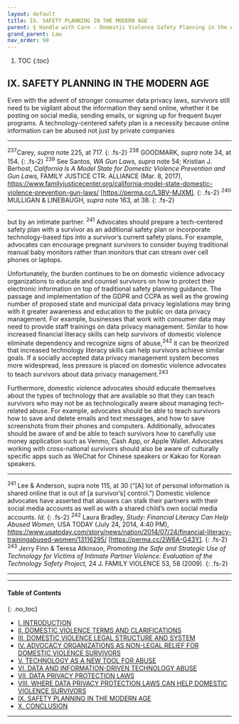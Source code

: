 ```yaml
---
layout: default
title: IX. SAFETY PLANNING IN THE MODERN AGE  
parent: § Handle with Care - Domestic Violence Safety Planning in the Age of Data Privacy Laws   
grand_parent: Law 
nav_order: 90
---
```

<style>
.dont-break-out {
  /* These are technically the same, but use both */
  overflow-wrap: break-word;
  word-wrap: break-word;

  -ms-word-break: break-all;
  /* This is the dangerous one in WebKit, as it breaks things wherever */
  word-break: break-all;
  /* Instead use this non-standard one: */
  word-break: break-word;
}

.youtube-container {
    position: relative;
    width: 100%;
    height: 0;
    padding-bottom: 56.25%;
}
.youtube-video {
    position: absolute;
    top: 0;
    left: 0;
    width: 100%;
    height: 100%;
}

</style>

<div class="dont-break-out" markdown="1">

1. TOC
{:toc}

## IX. SAFETY PLANNING IN THE MODERN AGE
Even with the advent of stronger consumer data privacy laws, survivors still need to be vigilant about the information they send online, whether it be posting on social media, sending emails, or signing up for frequent buyer programs. A technology-centered safety plan is a necessity because online information can be abused not just by private companies

***
<sup>237</sup>Carey, *supra* note 225, at 717. 
{: .fs-2}
<sup>238</sup> GOODMARK, *supra* note 34, at 154. 
{: .fs-2}
<sup>239</sup> See Santos, *WA Gun Laws, supra* note 54; Kristian J. Berhost, *California Is A Model State for Domestic Violence Prevention and Gun Laws,* FAMILY JUSTICE CTR. ALLIANCE (Mar. 8, 2017), https://www.familyjusticecenter.org/california-model-state-domestic-violence-prevention-gun-laws/ [https://perma.cc/L3BV-MJXM]. 
{: .fs-2}
<sup>240</sup> MULLIGAN & LINEBAUGH, *supra* note 163, at 38.
{: .fs-2}
***

but by an intimate partner. <sup>241</sup> Advocates should prepare a tech-centered safety plan with a survivor as an additional safety plan or incorporate technology-based tips into a survivor’s current safety plans. For example, advocates can encourage pregnant survivors to consider buying traditional manual baby monitors rather than monitors that can stream over cell phones or laptops.

Unfortunately, the burden continues to be on domestic violence advocacy organizations to educate and counsel survivors on how to protect their electronic information on top of traditional safety planning guidance. The passage and implementation of the GDPR and CCPA as well as the growing number of proposed state and municipal data privacy legislations may bring with it greater awareness and education to the public on data privacy management. For example, businesses that work with consumer data may need to provide staff trainings on data privacy management. Similar to how increased financial literacy skills can help survivors of domestic violence eliminate dependency and recognize signs of abuse,<sup>242</sup> it can be theorized that increased technology literacy skills can help survivors achieve similar goals. If a socially accepted data privacy management system becomes more widespread, less pressure is placed on domestic violence advocates to teach survivors about data privacy management.<sup>243</sup>

Furthermore, domestic violence advocates should educate themselves about the types of technology that are available so that they can teach survivors who may not be as technologically aware about managing tech-related abuse. For example, advocates should be able to teach survivors how to save and delete emails and text messages, and how to save screenshots from their phones and computers. Additionally, advocates should be aware of and be able to teach survivors how to carefully use money application such as Venmo, Cash App, or Apple Wallet. Advocates working with cross-national survivors should also be aware of culturally specific apps such as WeChat for Chinese speakers or Kakao for Korean speakers.

***
<sup>241</sup> Lee & Anderson, supra note 115, at 30 (“[A] lot of personal information is shared online that is out of [a survivor’s] control.”) Domestic violence advocates have asserted that abusers can stalk their partners with their social media accounts as well as with a shared child’s own social media accounts. *Id.*
{: .fs-2}
<sup>242</sup> Laura Bradley, *Study: Financial Literacy Can Help Abused Women,* USA TODAY (July 24, 2014, 4:40 PM), https://www.usatoday.com/story/news/nation/2014/07/24/financial-literacy-trainingabused-women/13116295/ [https://perma.cc/2W6A-G43Y]. 
{: .fs-2}
<sup>243</sup> Jerry Finn & Teresa Atkinson, *Promoting the Safe and Strategic Use of Technology for Victims of Intimate Partner Violence: Evaluation of the Technology Safety Project,* 24 J. FAMILY VIOLENCE 53, 58 (2009).
{: .fs-2}
***

***

#### Table of Contents
{: .no_toc}

<ul><li> <a href="/docs/law/handle-with-care-domestic-violence-safety-planning-in-the-age-of-data-privacy-law-1/">I. INTRODUCTION</a></li><li> <a href="/docs/law/handle-with-care-domestic-violence-safety-planning-in-the-age-of-data-privacy-law-2/">II. DOMESTIC VIOLENCE TERMS AND CLARIFICATIONS</a></li><li> <a href="/docs/law/handle-with-care-domestic-violence-safety-planning-in-the-age-of-data-privacy-law-3/">III. DOMESTIC VIOLENCE LEGAL STRUCTURE AND SYSTEM</a></li><li> <a href="/docs/law/handle-with-care-domestic-violence-safety-planning-in-the-age-of-data-privacy-law-4/">IV. ADVOCACY ORGANIZATIONS AS NON-LEGAL RELIEF FOR DOMESTIC VIOLENCE SURVIVORS</a></li><li> <a href="/docs/law/handle-with-care-domestic-violence-safety-planning-in-the-age-of-data-privacy-law-5/">V. TECHNOLOGY AS A NEW TOOL FOR ABUSE</a></li><li> <a href="/docs/law/handle-with-care-domestic-violence-safety-planning-in-the-age-of-data-privacy-law-6/">VI. DATA AND INFORMATION-DRIVEN TECHNOLOGY ABUSE</a></li><li> <a href="/docs/law/handle-with-care-domestic-violence-safety-planning-in-the-age-of-data-privacy-law-7/">VII. DATA PRIVACY PROTECTION LAWS</a></li><li> <a href="/docs/law/handle-with-care-domestic-violence-safety-planning-in-the-age-of-data-privacy-law-8/">VIII. WHERE DATA PRIVACY PROTECTION LAWS CAN HELP DOMESTIC VIOLENCE SURVIVORS</a></li><li> <a href="/docs/law/handle-with-care-domestic-violence-safety-planning-in-the-age-of-data-privacy-law-9/">IX. SAFETY PLANNING IN THE MODERN AGE</a></li><li> <a href="/docs/law/handle-with-care-domestic-violence-safety-planning-in-the-age-of-data-privacy-law-10/">X. CONCLUSION</a></li></ul>

***

</div>
